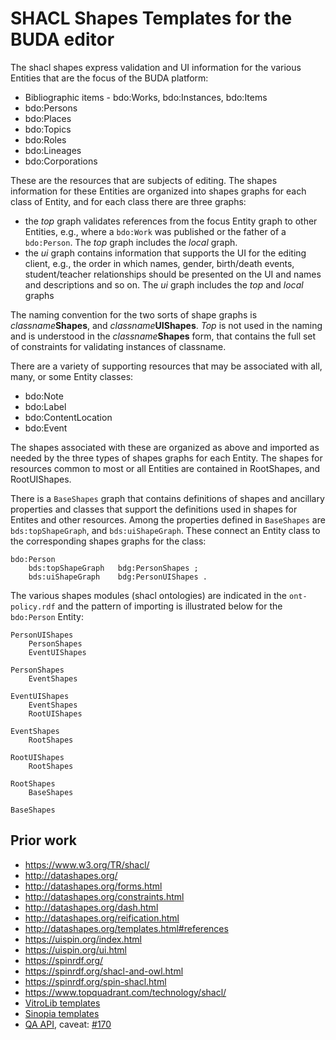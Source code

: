 # SHACL Shapes Templates for the BUDA editor

The shacl shapes express validation and UI information for the various Entities that are the focus of the BUDA platform:

- Bibliographic items - bdo:Works, bdo:Instances, bdo:Items
- bdo:Persons
- bdo:Places
- bdo:Topics
- bdo:Roles
- bdo:Lineages
- bdo:Corporations

These are the resources that are subjects of editing. The shapes information for these Entities are organized into shapes graphs for each class of Entity, and for each class there are three graphs: 

- the _top_ graph validates references from the focus Entity graph to other Entities, e.g., where a `bdo:Work` was published or the father of a `bdo:Person`. The _top_ graph includes the _local_ graph.
- the _ui_ graph contains information that supports the UI for the editing client, e.g., the order in which names, gender, birth/death events, student/teacher relationships should be presented on the UI and names and descriptions and so on. The _ui_ graph includes the _top_ and _local_ graphs

The naming convention for the two sorts of shape graphs is _classname_**Shapes**, and _classname_**UIShapes**. _Top_ is not used in the naming and is understood in the _classname_**Shapes** form, that contains the full set of constraints for validating instances of classname.

There are a variety of supporting resources that may be associated with all, many, or some Entity classes:

- bdo:Note
- bdo:Label
- bdo:ContentLocation
- bdo:Event

The shapes associated with these are organized as above and imported as needed by the three types of shapes graphs for each Entity. The shapes for resources common to most or all Entities are contained in RootShapes, and RootUIShapes.

There is a `BaseShapes` graph that contains definitions of shapes and ancillary properties and classes that support the definitions used in shapes for Entites and other resources. Among the properties defined in `BaseShapes` are `bds:topShapeGraph`, and `bds:uiShapeGraph`. These connect an Entity class to the corresponding shapes graphs for the class:
```
bdo:Person 
    bds:topShapeGraph   bdg:PersonShapes ;
    bds:uiShapeGraph    bdg:PersonUIShapes .
```

The various shapes modules (shacl ontologies) are indicated in the `ont-policy.rdf` and the pattern of importing is illustrated below for the `bdo:Person` Entity:
```
PersonUIShapes
    PersonShapes
    EventUIShapes
    
PersonShapes    
    EventShapes

EventUIShapes
    EventShapes
    RootUIShapes

EventShapes
    RootShapes

RootUIShapes
    RootShapes

RootShapes
    BaseShapes

BaseShapes
```

## Prior work

- https://www.w3.org/TR/shacl/
- http://datashapes.org/
- http://datashapes.org/forms.html
- http://datashapes.org/constraints.html
- http://datashapes.org/dash.html
- http://datashapes.org/reification.html
- http://datashapes.org/templates.html#references
- https://uispin.org/index.html
- https://uispin.org/ui.html
- https://spinrdf.org/
- https://spinrdf.org/shacl-and-owl.html
- https://spinrdf.org/spin-shacl.html
- https://www.topquadrant.com/technology/shacl/
- [VitroLib templates](https://wiki.lyrasis.org/display/ld4lLABS/Lessons+learned%3A+VitroLib+and+SHACL)
- [Sinopia templates](https://raw.githubusercontent.com/LD4P/sinopia_sample_profiles/master/resourceTemplates/v1/all_resource_templates.json)
- [QA API](https://github.com/samvera/questioning_authority), caveat: [#170](https://github.com/samvera/questioning_authority/issues/170)
